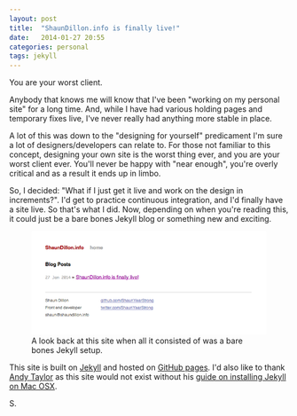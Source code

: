 ```yaml
---
layout: post
title:  "ShaunDillon.info is finally live!"
date:   2014-01-27 20:55
categories: personal
tags: jekyll
---
```

<p class="post__excerpt">You are your worst client.</p>

Anybody that knows me will know that I've been "working on my personal site" for a long time. And, while I have had various holding pages and temporary fixes live, I've never really had anything more stable in place.

A lot of this was down to the "designing for yourself" predicament I'm sure a lot of designers/developers can relate to. For those not familiar to this concept, designing your own site is the worst thing ever, and you are your worst client ever. You'll never be happy with "near enough", you're overly critical and as a result it ends up in limbo.

So, I decided: "What if I just get it live and work on the design in increments?". I'd get to practice continuous integration, and I'd finally have a site live. So that's what I did. Now, depending on when you're reading this, it could just be a bare bones Jekyll blog or something new and exciting.

<figure>
  <img src="/img/post-images/2014/jan/2014-01-27-screenshot.png" alt="screenshot of this website with default jekyll styling" />
  <figcaption>A look back at this site when all it consisted of was a bare bones Jekyll setup.</figcaption>

</figure>

This site is built on [Jekyll][jekyll] and hosted on [GitHub pages][github-pages]. I'd also like to thank [Andy Taylor][andy-taylor] as this site would not exist without his [guide on installing Jekyll on Mac OSX][jekyll-guide]. 

<p class="post__signature">S.</p>

[jekyll]: http://jekyllrb.com/
[github-pages]: http://pages.github.com/
[andy-taylor]: http://andytaylor.me/
[jekyll-guide]: http://andytaylor.me/2012/11/03/installing-ruby-and-jekyll/